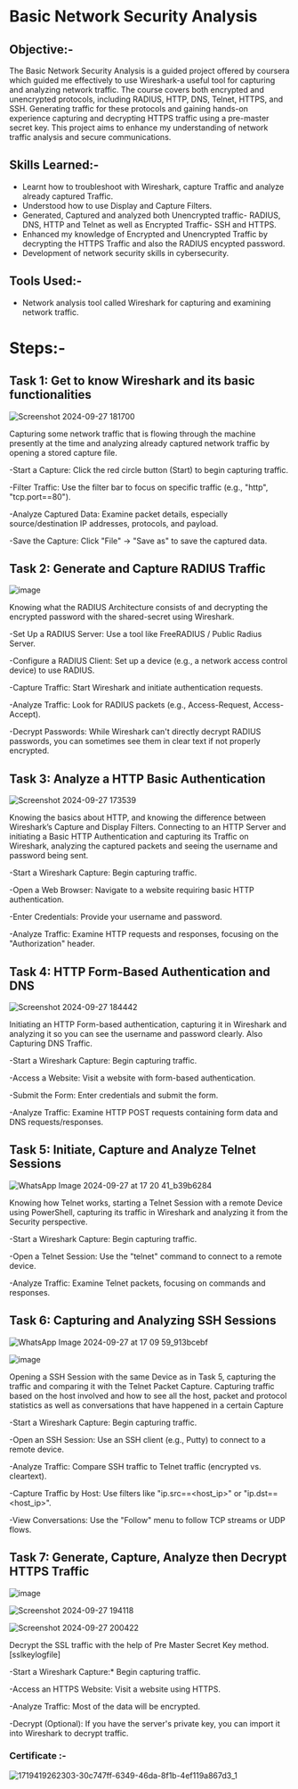 # Basic Network Security Analysis

## Objective:-

The Basic Network Security Analysis is a guided project offered by coursera which guided me effectively to use Wireshark-a useful tool for capturing and analyzing network traffic. The course covers both encrypted and unencrypted protocols, including RADIUS, HTTP, DNS, Telnet, HTTPS, and SSH. Generating traffic for these protocols and gaining hands-on experience capturing and decrypting HTTPS traffic using a pre-master secret key. This project aims to enhance my understanding of network traffic analysis and secure communications.

## Skills Learned:-

- Learnt how to troubleshoot with Wireshark, capture Traffic and analyze already captured Traffic.
- Understood how to use Display and Capture Filters.
- Generated, Captured and analyzed both Unencrypted traffic- RADIUS, DNS, HTTP and Telnet as well as Encrypted Traffic- SSH and HTTPS.  
- Enhanced my knowledge of Encrypted and Unencrypted Traffic by decrypting the HTTPS Traffic and also the RADIUS encypted password.
- Development of network security skills in cybersecurity.

## Tools Used:-

- Network analysis tool called Wireshark for capturing and examining network traffic.

# Steps:-

## Task 1: Get to know Wireshark and its basic functionalities

![Screenshot 2024-09-27 181700](https://github.com/user-attachments/assets/77fc86b3-05c5-464c-8810-849aa710f80a)


Capturing some network traffic that is flowing through the machine presently at the time and analyzing already captured network traffic by opening a stored capture file.

-Start a Capture: Click the red circle button (Start) to begin capturing traffic.

-Filter Traffic: Use the filter bar to focus on specific traffic (e.g., "http", "tcp.port==80").

-Analyze Captured Data: Examine packet details, especially source/destination IP addresses, protocols, and payload.

-Save the Capture: Click "File" -> "Save as" to save the captured data.





## Task 2: Generate and Capture RADIUS Traffic

![image](https://github.com/user-attachments/assets/a6b078ab-8947-41e9-9636-81f28e47878b)


Knowing what the RADIUS Architecture consists of and decrypting the encrypted password with the shared-secret using Wireshark.

-Set Up a RADIUS Server: Use a tool like FreeRADIUS / Public Radius Server.

-Configure a RADIUS Client: Set up a device (e.g., a network access control device) to use RADIUS.

-Capture Traffic: Start Wireshark and initiate authentication requests.

-Analyze Traffic: Look for RADIUS packets (e.g., Access-Request, Access-Accept).

-Decrypt Passwords: While Wireshark can't directly decrypt RADIUS passwords, you can sometimes see them in clear text if not properly encrypted.






## Task 3: Analyze a HTTP Basic Authentication

![Screenshot 2024-09-27 173539](https://github.com/user-attachments/assets/7bef794f-51e0-417d-9e74-61a578eb7422)


Knowing the basics about HTTP, and knowing the difference between Wireshark’s Capture and Display Filters. Connecting to an HTTP Server and initiating a Basic HTTP Authentication and capturing its Traffic on Wireshark, analyzing the captured packets and seeing the username and password being sent.


 -Start a Wireshark Capture: Begin capturing traffic.
 
 -Open a Web Browser: Navigate to a website requiring basic HTTP authentication.
 
 -Enter Credentials: Provide your username and password.
 
 -Analyze Traffic: Examine HTTP requests and responses, focusing on the "Authorization" header.





## Task 4: HTTP Form-Based Authentication and DNS

![Screenshot 2024-09-27 184442](https://github.com/user-attachments/assets/5b538f5d-12e2-4cf4-9832-a6f832921a48)


Initiating an HTTP Form-based authentication, capturing it in Wireshark and analyzing it so you can see the username and password clearly. Also Capturing DNS Traffic.


  -Start a Wireshark Capture: Begin capturing traffic.

  -Access a Website: Visit a website with form-based authentication.
  
  -Submit the Form: Enter credentials and submit the form.
  
  -Analyze Traffic: Examine HTTP POST requests containing form data and DNS requests/responses.








## Task 5: Initiate, Capture and Analyze Telnet Sessions

![WhatsApp Image 2024-09-27 at 17 20 41_b39b6284](https://github.com/user-attachments/assets/bca6406a-dffb-4a92-865c-5dd4e4552d49)


 Knowing how Telnet works, starting a Telnet Session with a remote Device using PowerShell, capturing its traffic in Wireshark and analyzing it from the Security perspective.



 -Start a Wireshark Capture: Begin capturing traffic.

 -Open a Telnet Session: Use the "telnet" command to connect to a remote device.
 
 -Analyze Traffic: Examine Telnet packets, focusing on commands and responses.







## Task 6: Capturing and Analyzing SSH Sessions

![WhatsApp Image 2024-09-27 at 17 09 59_913bcebf](https://github.com/user-attachments/assets/78db46cb-bab7-4321-a1c5-d0f98008c5ac)


![image](https://github.com/user-attachments/assets/7e81a0a4-1fa2-4958-9a10-49a6d3341857)



Opening a SSH Session with the same Device as in Task 5, capturing the traffic and comparing it with the Telnet Packet Capture. Capturing traffic based on the host involved and how to see all the host, packet and protocol statistics as well as conversations that have happened in a certain Capture



-Start a Wireshark Capture: Begin capturing traffic.

-Open an SSH Session: Use an SSH client (e.g., Putty) to connect to a remote device.

-Analyze Traffic: Compare SSH traffic to Telnet traffic (encrypted vs. cleartext).

-Capture Traffic by Host: Use filters like "ip.src==<host_ip>" or "ip.dst==<host_ip>".

-View Conversations: Use the "Follow" menu to follow TCP streams or UDP flows.








## Task 7: Generate, Capture, Analyze then Decrypt HTTPS Traffic


![image](https://github.com/user-attachments/assets/fa1f53e1-00f7-405b-a816-8b837b04dc89)

![Screenshot 2024-09-27 194118](https://github.com/user-attachments/assets/d1197104-e248-4883-95b6-2b0f40d6c8ac)

![Screenshot 2024-09-27 200422](https://github.com/user-attachments/assets/09abe775-e46c-4b29-8662-018b3b3c28de)


Decrypt the SSL traffic with the help of Pre Master Secret Key method.[sslkeylogfile]


 -Start a Wireshark Capture:* Begin capturing traffic.

 -Access an HTTPS Website: Visit a website using HTTPS.
 
 -Analyze Traffic: Most of the data will be encrypted.
 
 -Decrypt (Optional): If you have the server's private key, you can import it into Wireshark to decrypt traffic.



### Certificate :-


  ![1719419262303-30c747ff-6349-46da-8f1b-4ef119a867d3_1](https://github.com/user-attachments/assets/b7a6e259-0460-4083-99d5-71bf4065395c)




